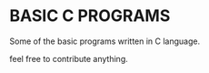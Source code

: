 # BASIC C PROGRAMS
Some of the basic programs written in C language.

feel free to contribute anything.
